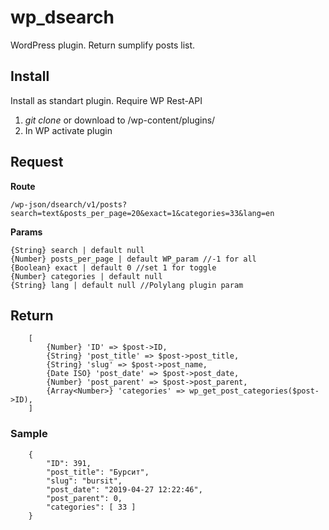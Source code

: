 # wp_dsearch
WordPress plugin.
Return sumplify posts list.

## Install
Install as standart plugin. Require WP Rest-API
1. *git clone* or download to /wp-content/plugins/
2. In WP activate plugin

## Request

**Route**

``/wp-json/dsearch/v1/posts?search=text&posts_per_page=20&exact=1&categories=33&lang=en``


**Params**
```
{String} search | default null
{Number} posts_per_page | default WP_param //-1 for all
{Boolean} exact | default 0 //set 1 for toggle
{Number} categories | default null
{String} lang | default null //Polylang plugin param
```

## Return

```
    [
        {Number} 'ID' => $post->ID,
        {String} 'post_title' => $post->post_title,
        {String} 'slug' => $post->post_name,
        {Date ISO} 'post_date' => $post->post_date,
        {Number} 'post_parent' => $post->post_parent,
        {Array<Number>} 'categories' => wp_get_post_categories($post->ID),
    ]
```

### Sample
```
    {
        "ID": 391,
        "post_title": "Бурсит",
        "slug": "bursit",
        "post_date": "2019-04-27 12:22:46",
        "post_parent": 0,
        "categories": [ 33 ]
    }
```